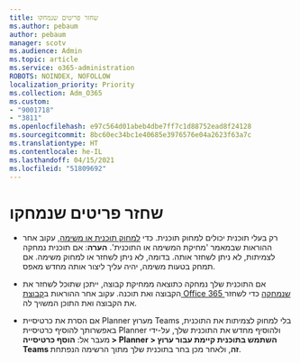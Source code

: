 ```yaml
---
title: שחזר פריטים שנמחקו
ms.author: pebaum
author: pebaum
manager: scotv
ms.audience: Admin
ms.topic: article
ms.service: o365-administration
ROBOTS: NOINDEX, NOFOLLOW
localization_priority: Priority
ms.collection: Adm_O365
ms.custom:
- "9001718"
- "3811"
ms.openlocfilehash: e97c564d01abeb4dbe7ff7c1d88752ead8f24128
ms.sourcegitcommit: 8bc60ec34bc1e40685e3976576e04a2623f63a7c
ms.translationtype: HT
ms.contentlocale: he-IL
ms.lasthandoff: 04/15/2021
ms.locfileid: "51809692"
---
```

# <a name="recover-deleted-plans"></a>שחזר פריטים שנמחקו

- רק בעלי תוכנית יכולים למחוק תוכנית. כדי [למחוק תוכנית או משימה](https://support.microsoft.com/office/39e10e78-13f0-446d-94cd-9e562648497a.), עקוב אחר ההוראות שבמאמר 'מחיקת המשימה או התוכנית'.  **הערה**: אם תוכנית נמחקה לצמיתות, לא ניתן לשחזר אותה. בדומה, לא ניתן לשחזר או למחוק משימה. אם תמחק בטעות משימה, יהיה עליך ליצור אותה מחדש מאפס.

- אם התוכנית שלך נמחקה כתוצאה ממחיקת קבוצה, ייתכן שתוכל לשחזר את הקבוצה ואת תוכנה. עקוב אחר ההוראות ב[קבוצת Office 365 שנמחקה](https://docs.microsoft.com/microsoft-365/admin/create-groups/restore-deleted-group?view=o365-worldwide) כדי לשחזר את הקבוצה ואת התוכן המשויך לה.

- אם הסרת את כרטיסיית Planner מערוץ Teams בלי למחוק לצמיתות את התוכנית, באפשרותך להוסיף כרטיסיית Planner ולהוסיף מחדש את התוכנית שלך, על-ידי מעבר אל: **הוסף כרטיסייה > Planner > השתמש בתוכנית קיימת עבור ערוץ Teams זה**, ולאחר מכן בחר בתוכנית שלך מתוך הרשימה הנפתחת.

